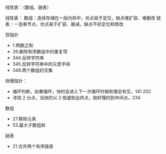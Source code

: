 线性表：（数组、链表）

线性表：
数组：连续存储在一段内存中，优点易于定位，缺点难扩容、难删改
链表：一连串节点，优点易于扩容、删减，缺点不好定位和修改

双指针

- 1.两数之和
- 26.删除有序数组中的重复项
- 344.反转字符串
- 345.反转字符串中的元音字母
- 349.两个数组的交集

快慢指针：

- 循环判断，如果循环，快的会进入下一次循环时候和慢会有交，141 202
- 寻找 2 分点，当快的以 2 倍速到达终点，刚好慢的到中间点，234

数组

- 27.移除元素
- 53.最大子数组和

链表

- 21.合并两个有序链表
